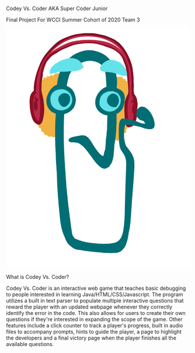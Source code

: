 Codey Vs. Coder AKA Super Coder Junior

Final Project For WCCI Summer Cohort of 2020 Team 3

<img src=https://github.com/2020-Summer-Cohort/super-code-jr/blob/dev/front-end/images/CODEYSURPRISEDCOLORFIX.gif></a>


What is Codey Vs. Coder?


Codey Vs. Coder is an interactive web game that teaches basic debugging to people interested in learning Java/HTML/CSS/Javascript. 
The program utilizes a built in text parser to populate multiple interactive questions that reward the player with an updated webpage 
whenever they correctly identify the error in the code. This also allows for users to create their own questions if they're interested
in expanding the scope of the game. Other features include a click counter to track a player's progress, built in audio files to accompany prompts, 
hints to guide the player, a page to highlight the developers and a final victory page when the player finishes all the available questions.


